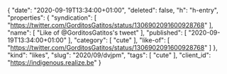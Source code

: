 {
  "date": "2020-09-19T13:34:00+01:00",
  "deleted": false,
  "h": "h-entry",
  "properties": {
    "syndication": [
      "https://twitter.com/GorditosGatitos/status/1306902091600928768"
    ],
    "name": [
      "Like of @GorditosGatitos's tweet"
    ],
    "published": [
      "2020-09-19T13:34:00+01:00"
    ],
    "category": [
      "cute"
    ],
    "like-of": [
      "https://twitter.com/GorditosGatitos/status/1306902091600928768"
    ]
  },
  "kind": "likes",
  "slug": "2020/09/dvjpm",
  "tags": [
    "cute"
  ],
  "client_id": "https://indigenous.realize.be"
}
